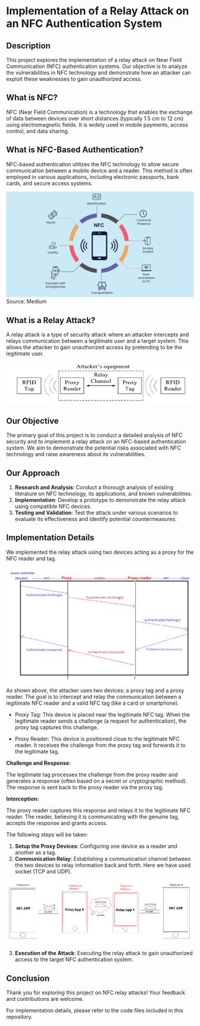 # Implementation of a Relay Attack on an NFC Authentication System

## Description
This project explores the implementation of a relay attack on Near Field Communication (NFC) authentication systems. Our objective is to analyze the vulnerabilities in NFC technology and demonstrate how an attacker can exploit these weaknesses to gain unauthorized access.

## What is NFC?
NFC (Near Field Communication) is a technology that enables the exchange of data between devices over short distances (typically 1.5 cm to 12 cm) using electromagnetic fields. It is widely used in mobile payments, access control, and data sharing.

## What is NFC-Based Authentication?
NFC-based authentication utilizes the NFC technology to allow secure communication between a mobile device and a reader. This method is often employed in various applications, including electronic passports, bank cards, and secure access systems.

![NFC](Images/NFC.jpg)
Source: Medium

## What is a Relay Attack?
A relay attack is a type of security attack where an attacker intercepts and relays communication between a legitimate user and a target system. This allows the attacker to gain unauthorized access by pretending to be the legitimate user.

![Relay Attack](Images/RelayAttack.PNG)

## Our Objective
The primary goal of this project is to conduct a detailed analysis of NFC security and to implement a relay attack on an NFC-based authentication system. We aim to demonstrate the potential risks associated with NFC technology and raise awareness about its vulnerabilities.

## Our Approach
1. **Research and Analysis**: Conduct a thorough analysis of existing literature on NFC technology, its applications, and known vulnerabilities.
2. **Implementation**: Develop a prototype to demonstrate the relay attack using compatible NFC devices.
3. **Testing and Validation**: Test the attack under various scenarios to evaluate its effectiveness and identify potential countermeasures.

## Implementation Details
We implemented the relay attack using two devices acting as a proxy for the NFC reader and tag.

![How it works](Images/howitworks.PNG)

As shown above, the attacker uses two devices: a proxy tag and a proxy reader. The goal is to intercept and relay the communication between a legitimate NFC reader and a valid NFC tag (like a card or smartphone).

- Proxy Tag: This device is placed near the legitimate NFC tag. When the legitimate reader sends a challenge (a request for authentication), the proxy tag captures this challenge.

- Proxy Reader: This device is positioned close to the legitimate NFC reader. It receives the challenge from the proxy tag and forwards it to the legitimate tag.

**Challenge and Response:**

The legitimate tag processes the challenge from the proxy reader and generates a response (often based on a secret or cryptographic method).
The response is sent back to the proxy reader via the proxy tag.

**Interception:**

The proxy reader captures this response and relays it to the legitimate NFC reader. The reader, believing it is communicating with the genuine tag, accepts the response and grants access.

The following steps will be taken:

1. **Setup the Proxy Devices**: Configuring one device as a reader and another as a tag.
2. **Communication Relay**: Establishing a communication channel between the two devices to relay information back and forth. Here we have used socket (TCP and UDP).

![comm](Images/Communication.PNG)

3. **Execution of the Attack**: Executing the relay attack to gain unauthorized access to the target NFC authentication system.

## Conclusion
Thank you for exploring this project on NFC relay attacks! Your feedback and contributions are welcome.

For implementation details, please refer to the code files included in this repository.
